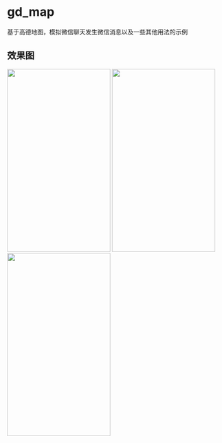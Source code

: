 # gd_map

基于高德地图，模拟微信聊天发生微信消息以及一些其他用法的示例

## 效果图

<div>
   <img src="https://github.com/zhou-Flutter/gd_map/blob/master/assets/demo/demo01.gif?raw=true" width="240px" height="426px"/>
    <img src="https://github.com/zhou-Flutter/gd_map/blob/master/assets/demo/demo02.gif?raw=true" width="240px" height="426px"/>
     <img src="https://github.com/zhou-Flutter/gd_map/blob/master/assets/demo/demo03.gif?raw=true" width="240px" height="426px"/>
    
</div>


